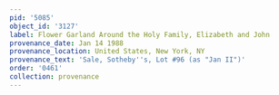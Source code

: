 ```yaml
---
pid: '5085'
object_id: '3127'
label: Flower Garland Around the Holy Family, Elizabeth and John
provenance_date: Jan 14 1988
provenance_location: United States, New York, NY
provenance_text: 'Sale, Sotheby''s, Lot #96 (as "Jan II")'
order: '0461'
collection: provenance
---
```

